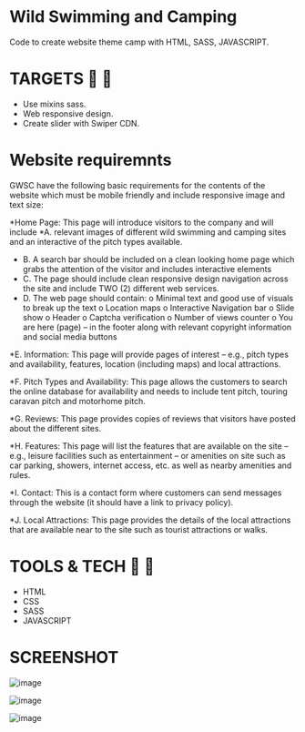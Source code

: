 #  Wild Swimming and Camping 
Code to create website theme camp with HTML, SASS, JAVASCRIPT.

# TARGETS :pushpin: :rocket:
* Use mixins sass.
* Web responsive design.
* Create slider with Swiper CDN.

# Website requiremnts 
GWSC have the following basic requirements for the contents of the website which must be mobile friendly and include responsive image and text size: 
 
*Home Page: This page will introduce visitors to the company and will include 
*A. relevant images of different wild swimming and camping sites and an interactive of the pitch types available. 
* B. A search bar should be included on a clean looking home page which grabs the attention of the visitor and includes interactive elements
* C. The page should include clean responsive design navigation across the site and include TWO (2) different web services.
* D. The web page should contain: o Minimal text and good use of visuals to break up the text o Location maps o Interactive Navigation bar o Slide show o Header o Captcha verification o Number of views counter o You are here (page) – in the footer along with relevant copyright information and social media buttons 
 
*E. Information: This page will provide pages of interest – e.g., pitch types and availability, features, location (including maps) and local attractions. 
 
*F. Pitch Types and Availability: This page allows the customers to search the online database for availability and needs to include tent pitch, touring caravan pitch and motorhome pitch. 

*G. Reviews: This page provides copies of reviews that visitors have posted about the different sites. 
 
*H. Features: This page will list the features that are available on the site – e.g., leisure facilities such as entertainment – or amenities on site such as car parking, showers, internet access, etc. as well as nearby amenities and rules. 
 
*I. Contact: This is a contact form where customers can send messages through the website (it should have a link to privacy policy). 
 
*J. Local Attractions: This page provides the details of the local attractions that are available near to the site such as tourist attractions or walks. 
 
 

# TOOLS & TECH :wrench: :hammer:

* HTML
* CSS 
* SASS 
* JAVASCRIPT

# SCREENSHOT


![image](https://github.com/riley071/Camping-Site-Multipage-Website-/assets/81653537/1121fc9c-b232-4485-a0f0-729e72d93f2c)

![image](https://github.com/riley071/Camping-Site-Multipage-Website-/assets/81653537/979da8f8-e1f6-4f01-aaa5-7798c0445f20)



![image](https://github.com/riley071/Camping-Site-Multipage-Website-/assets/81653537/57426b87-0398-4f79-898a-4b68eeda74b7)




